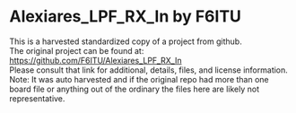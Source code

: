 
# Alexiares_LPF_RX_In by F6ITU  
This is a harvested standardized copy of a project from github.  
The original project can be found at:  
https://github.com/F6ITU/Alexiares_LPF_RX_In  
Please consult that link for additional, details, files, and license information.  
Note: It was auto harvested and if the original repo had more than one board file or anything out of the ordinary the files here are likely not representative.  
    